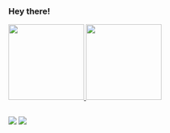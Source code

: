 ### Hey there!
<!--
- 🔭 I’m currently working on ...
- 🌱 I’m currently learning ...
- 👯 I’m looking to collaborate on ...
- 🤔 I’m looking for help with ...
- 💬 Ask me about ...
- 📫 How to reach me: ...
- 😄 Pronouns: ...
- ⚡ Fun fact: ...
-->

<div>
  <a href="https://github.com/igordrsilva">
    <img height="150em" src="https://github-readme-stats-omega-rosy-44.vercel.app/api?username=igordrsilva&show_icons=true&theme=dark&include_all_commits=true&count_private=true" />
    <img height="150em" src="https://github-readme-stats-omega-rosy-44.vercel.app/api/top-langs/?username=igordrsilva&layout=compact&lagns-count=16&theme=dark" />
  </a>
</div>

##

<div>
  <a href="mailto:igdouglas.silva@gmail.com"  target="_blank"><img src="https://img.shields.io/badge/Gmail-D14836?style=for-the-badge&logo=gmail&logoColor=white" /></a>
  <a href="https://www.linkedin.com/in/igordrsilva/"><img src="https://img.shields.io/badge/LinkedIn-0077B5?style=for-the-badge&logo=linkedin&logoColor=white" /></a>
</div> 
